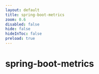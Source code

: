 ```yaml
---
layout: default 
title: spring-boot-metrics  
zoom: 0.6   
disabled: false 
hide: false 
hideInToc: false    
preload: true   
---
```



# spring-boot-metrics   
